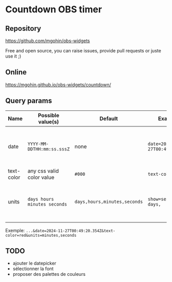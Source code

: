 # Countdown OBS timer

## Repository
https://github.com/mgohin/obs-widgets

Free and open source, you can raise issues, provide pull requests or juste use it ;)

## Online
https://mgohin.github.io/obs-widgets/countdown/

## Query params

| Name | Possible value(s)  | Default  | Example  | Note |
|---|---|---|---|---|
| date | `YYYY-MM-DDTHH:mm:ss.sssZ` | none | `date=2024-11-27T00:49:20.354Z` | If no valid date is provided an error will be shown|
| text-color | any css valid color value | `#000` | `text-color=red` ||
| units | `days hours minutes seconds` | `days,hours,minutes,seconds` | `show=seconds,    days,   minutes;   ` | values can be separated by space(s) and/or`;,`|


Exemple: `...&date=2024-11-27T00:49:20.354Z&text-color=red&units=minutes,seconds`

## TODO

- ajouter le datepicker
- sélectionner la font
- proposer des palettes de couleurs